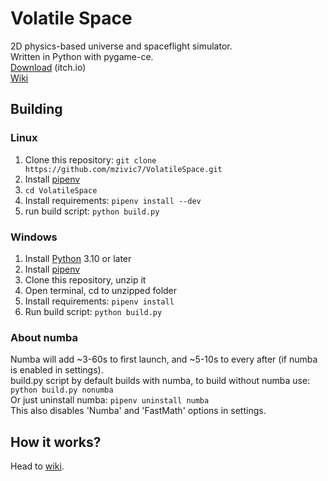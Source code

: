 # Volatile Space
2D physics-based universe and spaceflight simulator.  
Written in Python with pygame-ce.  
[Download](https://mzivic.itch.io/volatile-space) (itch.io)  
[Wiki](documentation/wiki.md)  


## Building
### Linux
1. Clone this repository: `git clone https://github.com/mzivic7/VolatileSpace.git`
2. Install [pipenv](https://docs.pipenv.org/install/)
3. `cd VolatileSpace`
4. Install requirements: `pipenv install --dev`
5. run build script: `python build.py`

### Windows
1. Install [Python](https://www.python.org/) 3.10 or later
2. Install [pipenv](https://docs.pipenv.org/install/)
3. Clone this repository, unzip it
4. Open terminal, cd to unzipped folder
5. Install requirements: `pipenv install`
6. Run build script: `python build.py`

### About numba
Numba will add ~3-60s to first launch, and ~5-10s to every after (if numba is enabled in settings).  
build.py script by default builds with numba, to build without numba use: `python build.py nonumba`  
Or just uninstall numba: `pipenv uninstall numba`  
This also disables 'Numba' and 'FastMath' options in settings.  

## How it works?
Head to [wiki](documentation/wiki.md).
